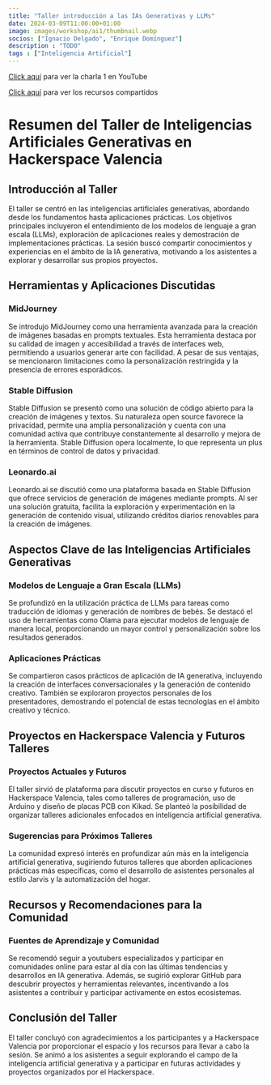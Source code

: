 ```yaml
---
title: "Taller introducción a las IAs Generativas y LLMs"
date: 2024-03-09T11:00:00+01:00
image: images/workshop/ai1/thumbnail.webp
socios: ["Ignacio Delgado", "Enrique Domínguez"]
description : "TODO"
tags : ["Inteligencia Artificial"]
---
```


[Click aquí](https://www.youtube.com/watch?v=7SLHjoDxL8c)  para ver la charla 1 en YouTube


[Click aquí](https://gitlab.com/hackerspacevlc1/TalleresIA)  para ver los recursos compartidos


# Resumen del Taller de Inteligencias Artificiales Generativas en Hackerspace Valencia

## Introducción al Taller
El taller se centró en las inteligencias artificiales generativas, abordando desde los fundamentos hasta aplicaciones prácticas. Los objetivos principales incluyeron el entendimiento de los modelos de lenguaje a gran escala (LLMs), exploración de aplicaciones reales y demostración de implementaciones prácticas. La sesión buscó compartir conocimientos y experiencias en el ámbito de la IA generativa, motivando a los asistentes a explorar y desarrollar sus propios proyectos.

## Herramientas y Aplicaciones Discutidas

### MidJourney
Se introdujo MidJourney como una herramienta avanzada para la creación de imágenes basadas en prompts textuales. Esta herramienta destaca por su calidad de imagen y accesibilidad a través de interfaces web, permitiendo a usuarios generar arte con facilidad. A pesar de sus ventajas, se mencionaron limitaciones como la personalización restringida y la presencia de errores esporádicos.

### Stable Diffusion
Stable Diffusion se presentó como una solución de código abierto para la creación de imágenes y textos. Su naturaleza open source favorece la privacidad, permite una amplia personalización y cuenta con una comunidad activa que contribuye constantemente al desarrollo y mejora de la herramienta. Stable Diffusion opera localmente, lo que representa un plus en términos de control de datos y privacidad.

### Leonardo.ai
Leonardo.ai se discutió como una plataforma basada en Stable Diffusion que ofrece servicios de generación de imágenes mediante prompts. Al ser una solución gratuita, facilita la exploración y experimentación en la generación de contenido visual, utilizando créditos diarios renovables para la creación de imágenes.

## Aspectos Clave de las Inteligencias Artificiales Generativas

### Modelos de Lenguaje a Gran Escala (LLMs)
Se profundizó en la utilización práctica de LLMs para tareas como traducción de idiomas y generación de nombres de bebés. Se destacó el uso de herramientas como Olama para ejecutar modelos de lenguaje de manera local, proporcionando un mayor control y personalización sobre los resultados generados.

### Aplicaciones Prácticas
Se compartieron casos prácticos de aplicación de IA generativa, incluyendo la creación de interfaces conversacionales y la generación de contenido creativo. También se exploraron proyectos personales de los presentadores, demostrando el potencial de estas tecnologías en el ámbito creativo y técnico.

## Proyectos en Hackerspace Valencia y Futuros Talleres

### Proyectos Actuales y Futuros
El taller sirvió de plataforma para discutir proyectos en curso y futuros en Hackerspace Valencia, tales como talleres de programación, uso de Arduino y diseño de placas PCB con Kikad. Se planteó la posibilidad de organizar talleres adicionales enfocados en inteligencia artificial generativa.

### Sugerencias para Próximos Talleres
La comunidad expresó interés en profundizar aún más en la inteligencia artificial generativa, sugiriendo futuros talleres que aborden aplicaciones prácticas más específicas, como el desarrollo de asistentes personales al estilo Jarvis y la automatización del hogar.

## Recursos y Recomendaciones para la Comunidad

### Fuentes de Aprendizaje y Comunidad
Se recomendó seguir a youtubers especializados y participar en comunidades online para estar al día con las últimas tendencias y desarrollos en IA generativa. Además, se sugirió explorar GitHub para descubrir proyectos y herramientas relevantes, incentivando a los asistentes a contribuir y participar activamente en estos ecosistemas.

## Conclusión del Taller
El taller concluyó con agradecimientos a los participantes y a Hackerspace Valencia por proporcionar el espacio y los recursos para llevar a cabo la sesión. Se animó a los asistentes a seguir explorando el campo de la inteligencia artificial generativa y a participar en futuras actividades y proyectos organizados por el Hackerspace.
